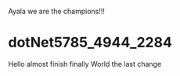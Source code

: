 Ayala we are the champions!!!
# dotNet5785_4944_2284
Hello almost finish
finally World
the last change
